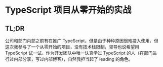 # TypeScript 项目从零开始的实战

## TL;DR

公司和部门内部之前有在推广 TypeScript，但是由于种种原因很难投入使用，但这次我参与了一个从零开始的项目，没有技术栈限制，领导也说希望用 TypeScript 试一试。作为开发团队中唯一认真学过 TypeScript 的人（在部门进行过内部分享，写过内部博客），自然我担当起了 leading 的角色。
